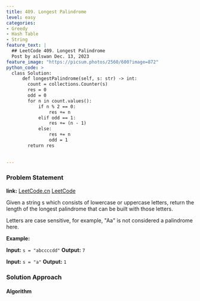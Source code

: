 ```yaml
---
title: 409. Longest Palindrome
level: easy
categories:
- Greedy
- Hash Table
- String
feature_text: |
  ## LeetCode 409. Longest Palindrome
  Post by ailswan Dec. 13, 2023
feature_image: "https://picsum.photos/2560/600?image=872"
python_code: >
  class Solution:
      def longestPalindrome(self, s: str) -> int:
        count = collections.Counter(s)
        res = 0
        odd = 0
        for n in count.values():
            if n % 2 == 0:
                res += n
            elif odd == 1:
                res += (n - 1)
            else:
                res += n
                odd = 1
        return res
      
         
---
```


### Problem Statement
**link:**
[LeetCode.cn](https://leetcode.cn/problems/longest-palindrome/)
[LeetCode](https://leetcode.com/problems/longest-palindrome/)

Given a string s which consists of lowercase or uppercase letters, return the length of the longest palindrome that can be built with those letters.

Letters are case sensitive, for example, "Aa" is not considered a palindrome here.

 
**Example:**

**Input:** `s = "abccccdd"`
**Output:** `7`
 
**Input:** `s = "a"`
**Output:** `1`

### Solution Approach
 

#### Algorithm
 